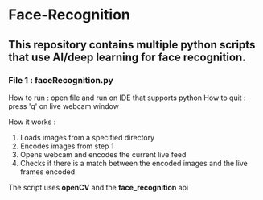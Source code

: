 # Face-Recognition
## This repository contains multiple python scripts that use AI/deep learning for face recognition.

### File 1 : faceRecognition.py 
How to run : open file and run on IDE that supports python
How to quit : press 'q' on live webcam window

How it works : 
1. Loads images from a specified directory
2. Encodes images from step 1
3. Opens webcam and encodes the current live feed
4. Checks if there is a match between the encoded images and the live frames encoded

The script uses **openCV** and the **face_recognition** api 
